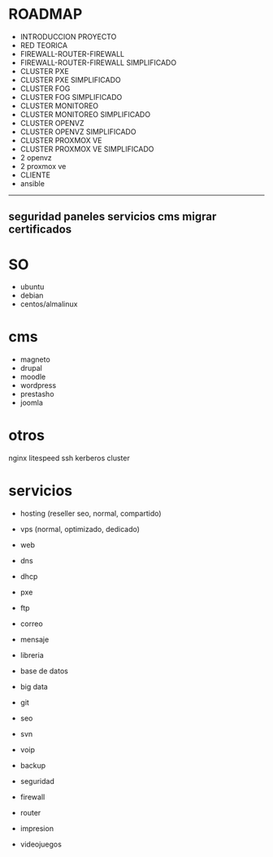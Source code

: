 # ROADMAP

- INTRODUCCION PROYECTO
- RED TEORICA
- FIREWALL-ROUTER-FIREWALL
- FIREWALL-ROUTER-FIREWALL SIMPLIFICADO
- CLUSTER PXE 
- CLUSTER PXE SIMPLIFICADO
- CLUSTER FOG
- CLUSTER FOG SIMPLIFICADO
- CLUSTER MONITOREO
- CLUSTER MONITOREO SIMPLIFICADO
- CLUSTER OPENVZ
- CLUSTER OPENVZ SIMPLIFICADO
- CLUSTER PROXMOX VE
- CLUSTER PROXMOX VE SIMPLIFICADO
-  2 openvz
-  2 proxmox ve
- CLIENTE
- ansible


------------
seguridad
paneles
servicios
cms
migrar
certificados
-----------------

# SO

- ubuntu
- debian
- centos/almalinux

# cms

- magneto
- drupal
- moodle
- wordpress 
- prestasho
- joomla

# otros

nginx litespeed ssh kerberos cluster

# servicios

- hosting (reseller seo, normal, compartido)
- vps (normal, optimizado, dedicado)

- web
- dns
- dhcp
- pxe
- ftp
- correo
- mensaje
- libreria
-  base de datos
-  big data
-  git
-  seo
-  svn
-  voip
-  backup
-  seguridad
-  firewall
-  router
-  impresion
-  videojuegos
